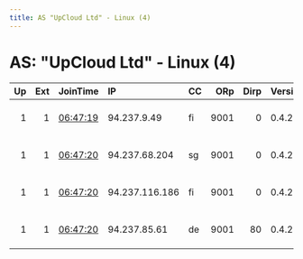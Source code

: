 ```yaml
---
title: AS "UpCloud Ltd" - Linux (4)
---
```


# AS: "UpCloud Ltd" - Linux (4)

|   Up |   Ext | JoinTime                                                                                            | IP             | CC   |   ORp |   Dirp | Version   | Contact               | Nickname           |   eFamMembers |
|-----:|------:|:----------------------------------------------------------------------------------------------------|:---------------|:-----|------:|-------:|:----------|:----------------------|:-------------------|--------------:|
|    1 |     1 | [06:47:19](https://metrics.torproject.org/rs.html#details/CC773BFF4B757B984105C51D4DE1896E221687B6) | 94.237.9.49    | fi   |  9001 |      0 | 0.4.2.5   | abuse at kronosec dot | 6064c57c68f99a1b9a |             1 |
|    1 |     1 | [06:47:20](https://metrics.torproject.org/rs.html#details/0D31793B1CC63DDDDF3974BD2333DCC67D682879) | 94.237.68.204  | sg   |  9001 |      0 | 0.4.2.5   | abuse at kronosec dot | 80865425b0dcd35285 |             1 |
|    1 |     1 | [06:47:20](https://metrics.torproject.org/rs.html#details/CB01D7C4F828E3BF68DCA0A3936BCB3B0C3C14AE) | 94.237.116.186 | fi   |  9001 |      0 | 0.4.2.5   | abuse at kronosec dot | cc4c4a32e6676ebb9f |             1 |
|    1 |     1 | [06:47:20](https://metrics.torproject.org/rs.html#details/F215C82920E1E610DD83E0C9AEA7A2F37720DC21) | 94.237.85.61   | de   |  9001 |     80 | 0.4.2.5   | abuse at kronosec dot | 6173595ceb899c80fa |             1 |
